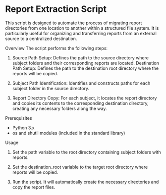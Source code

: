 # Report Extraction Script

This script is designed to automate the process of migrating report directories from one location to another within a structured file system. It is particularly useful for organizing and transferring reports from an external source to a centralized destination.

Overview
The script performs the following steps:

1. Source Path Setup: Defines the path to the source directory where subject folders and their corresponding reports are located.
Destination Path Setup: Defines the path to the destination root directory where the reports will be copied.

2. Subject Path Identification: Identifies and constructs paths for each subject folder in the source directory.

3. Report Directory Copy: For each subject, it locates the report directory and copies its contents to the corresponding destination directory, creating any necessary folders along the way.

Prerequisites
- Python 3.x
- os and shutil modules (included in the standard library)

Usage
1. Set the path variable to the root directory containing subject folders with reports.

2. Set the destination_root variable to the target root directory where reports will be copied.

3. Run the script. It will automatically create the necessary directories and copy the report files.
